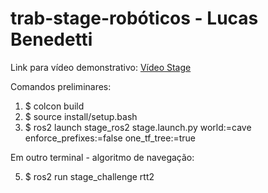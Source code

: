 # trab-stage-robóticos - Lucas Benedetti

Link para vídeo demonstrativo: [Vídeo Stage](https://youtu.be/OJg6xZKWWyU?si=Hefuihe3Yx-ByF3N)

Comandos preliminares:
1) $ colcon build
2) $ source install/setup.bash
3) $ ros2 launch stage_ros2 stage.launch.py world:=cave enforce_prefixes:=false one_tf_tree:=true

Em outro terminal - algoritmo de navegação:

5) $ ros2 run stage_challenge rtt2




